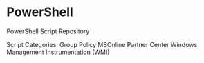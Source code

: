 # PowerShell
PowerShell Script Repository

Script Categories:
Group Policy
MSOnline
Partner Center
Windows Management Instrumentation (WMI)
